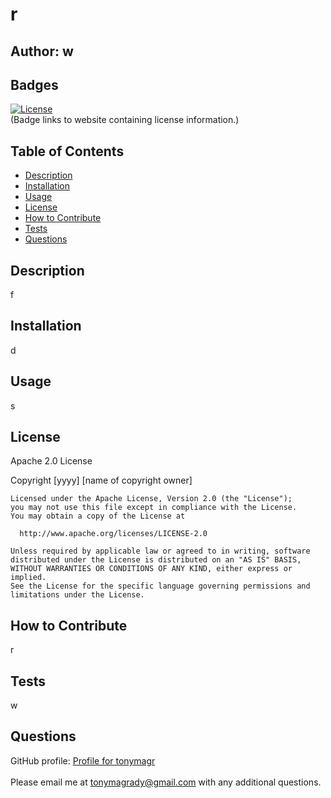 # r

  ## Author: w

  ## Badges
  [![License](https://img.shields.io/badge/License-Apache_2.0-blue.svg)](https://opensource.org/licenses/Apache-2.0) <br>
  (Badge links to website containing license information.)

  ## Table of Contents
  - [Description](#description)
  - [Installation](#installation)
  - [Usage](#usage)
  - [License](#license)
  - [How to Contribute](#how-to-contribute)
  - [Tests](#tests)
  - [Questions](#questions)

  ## Description
  f

  ## Installation
  d

  ## Usage
  s

  ## License
  Apache 2.0 License

  Copyright [yyyy] [name of copyright owner]

    Licensed under the Apache License, Version 2.0 (the "License");
    you may not use this file except in compliance with the License.
    You may obtain a copy of the License at
 
      http://www.apache.org/licenses/LICENSE-2.0
 
    Unless required by applicable law or agreed to in writing, software
    distributed under the License is distributed on an "AS IS" BASIS,
    WITHOUT WARRANTIES OR CONDITIONS OF ANY KIND, either express or implied.
    See the License for the specific language governing permissions and
    limitations under the License.

  ## How to Contribute
  r

  ## Tests
  w

  ## Questions
  GitHub profile: [Profile for tonymagr](https://github.com/tonymagr) <br> <br>
  Please email me at tonymagrady@gmail.com with any additional questions.
  